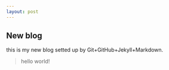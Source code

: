 ```yaml
---
layout: post
---
```

## New blog ##
this is my new blog setted up by Git+GitHub+Jekyll+Markdown.

>hello world!
